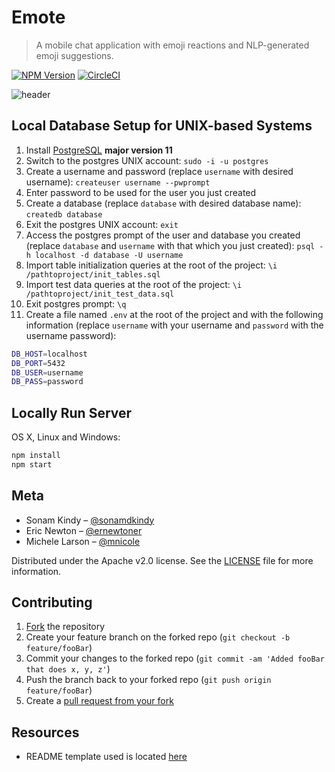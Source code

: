 # Emote
> A mobile chat application with emoji reactions and NLP-generated emoji suggestions.

[![NPM Version][npm-image]][npm-url]
[![CircleCI](https://circleci.com/gh/emote-chat/server.svg?style=svg)](https://circleci.com/gh/emote-chat/server)
<!-- 
[![Downloads Stats][npm-downloads]][npm-url] -->

<!-- One to two paragraph statement about your product and what it does. -->

<!-- update later with screenshot or gif of application -->
![header](https://user-images.githubusercontent.com/29691658/56085479-a48e0c00-5e09-11e9-9a68-08c8d5cf93d0.png)

## Local Database Setup for UNIX-based Systems
<!-- remove next two steps later because we'll want to seed the database as part of running the server locally in 'development' mode -->

1. Install [PostgreSQL](https://www.postgresql.org/download/) **major version 11** 
1. Switch to the postgres UNIX account: `sudo -i -u postgres`
1. Create a username and password (replace `username` with desired username): `createuser username --pwprompt`
1. Enter password to be used for the user you just created
1. Create a database (replace `database` with desired database name): `createdb database`
1. Exit the postgres UNIX account: `exit`
1. Access the postgres prompt of the user and database you created (replace `database` and `username` with that which you just created): `psql -h localhost -d database -U username`
1. Import table initialization queries at the root of the project: `\i /pathtoproject/init_tables.sql`
1. Import test data queries at the root of the project: `\i /pathtoproject/init_test_data.sql`
1. Exit postgres prompt: `\q`
1. Create a file named `.env` at the root of the project and with the following information (replace `username` with your username and `password` with the username password):
```sh
DB_HOST=localhost
DB_PORT=5432
DB_USER=username
DB_PASS=password
```

## Locally Run Server

OS X, Linux and Windows:

```sh
npm install
npm start
```

<!-- ## Usage example -->

<!-- A few motivating and useful examples of how your product can be used. Spice this up with code blocks and potentially more screenshots.

_For more examples and usage, please refer to the [Wiki][wiki]._ -->

<!-- ## Development setup

Describe how to install all development dependencies and how to run an automated test-suite of some kind. Potentially do this for multiple platforms.

```sh
make install
npm test
``` -->

<!-- ## Release History

* 0.2.1
    * CHANGE: Update docs (module code remains unchanged)
* 0.2.0
    * CHANGE: Remove `setDefaultXYZ()`
    * ADD: Add `init()`
* 0.1.1
    * FIX: Crash when calling `baz()` (Thanks @GenerousContributorName!)
* 0.1.0
    * The first proper release
    * CHANGE: Rename `foo()` to `bar()`
* 0.0.1
    * Work in progress -->

## Meta

* Sonam Kindy – [@sonamdkindy](https://github.com/sonamdkindy)
* Eric Newton – [@ernewtoner](https://github.com/ernewtoner)
* Michele Larson – [@mnicole](https://github.com/mnicole)

Distributed under the Apache v2.0 license. See the [LICENSE](LICENSE) file for more information.

## Contributing

1. [Fork](https://help.github.com/en/articles/fork-a-repo#fork-an-example-repository) the repository
2. Create your feature branch on the forked repo (`git checkout -b feature/fooBar`)
3. Commit your changes to the forked repo (`git commit -am 'Added fooBar that does x, y, z'`)
4. Push the branch back to your forked repo (`git push origin feature/fooBar`)
5. Create a [pull request from your fork](https://help.github.com/en/articles/creating-a-pull-request-from-a-fork)

## Resources
* README template used is located [here](https://github.com/dbader/readme-template)
<!-- list other critical resources used -->

<!-- Markdown link & img dfn's -->
[npm-image]: https://img.shields.io/npm/v/datadog-metrics.svg?style=flat-square
[npm-url]: https://npmjs.org/package/datadog-metrics
[npm-downloads]: https://img.shields.io/npm/dm/datadog-metrics.svg?style=flat-square
[travis-image]: https://img.shields.io/travis/dbader/node-datadog-metrics/master.svg?style=flat-square
[travis-url]: https://travis-ci.org/dbader/node-datadog-metrics
[wiki]: https://github.com/yourname/yourproject/wiki
